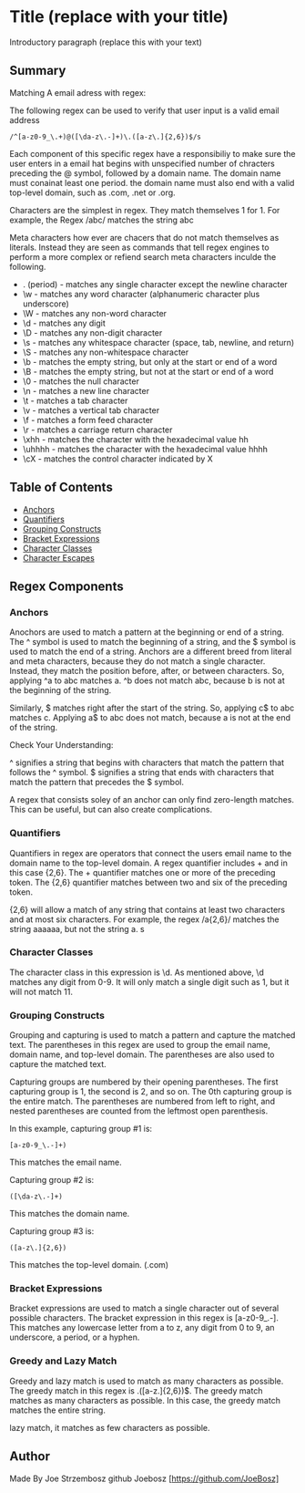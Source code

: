 # Title (replace with your title)

Introductory paragraph (replace this with your text)

## Summary

Matching A email adress with regex: 

The following regex can be used to verify that user input is a valid email address

```
/^[a-z0-9_\.+)@([\da-z\.-]+)\.([a-z\.]{2,6})$/s
```
Each component of this specific regex have a responsibiliy to make sure the user enters in a email hat begins with unspecified number of chracters  preceding the @ symbol, followed by a domain name. The domain name must conainat least one period. the domain name must also end with a valid top-level domain, such as .com, .net or .org. 

Characters are the simplest in regex. They match themselves 1 for 1. For example, the Regex /abc/ matches the string abc

Meta characters how ever are chacers that do not match themselves as literals. Instead they are seen as commands that tell regex engines to perform a more complex or refiend search meta characters inculde the following. 

- . (period) - matches any single character except the newline character
- \w - matches any word character (alphanumeric character plus underscore) 
- \W - matches any non-word character
- \d - matches any digit
- \D - matches any non-digit character
- \s - matches any whitespace character (space, tab, newline, and return)
- \S - matches any non-whitespace character
- \b - matches the empty string, but only at the start or end of a word
- \B - matches the empty string, but not at the start or end of a word
- \0 - matches the null character
- \n - matches a new line character
- \t - matches a tab character
- \v - matches a vertical tab character
- \f - matches a form feed character
- \r - matches a carriage return character
- \xhh - matches the character with the hexadecimal value hh
- \uhhhh - matches the character with the hexadecimal value hhhh
- \cX - matches the control character indicated by X


## Table of Contents

- [Anchors](#anchors)
- [Quantifiers](#quantifiers)
- [Grouping Constructs](#grouping-constructs)
- [Bracket Expressions](#bracket-expressions)
- [Character Classes](#character-classes)
- [Character Escapes](#character-escapes)

## Regex Components

### Anchors

Anochors are used to match a pattern at the beginning or end of a string. The ^ symbol is used to match the beginning of a string, and the $ symbol is used to match the end of a string. Anchors are a different breed from literal and meta characters, because they do not match a single character. Instead, they match the position before, after, or between characters. So, applying ^a to abc matches a. ^b does not match abc, because b is not at the beginning of the string.

Similarly, $ matches right after the start of the string. So, applying c$ to abc matches c. Applying a$ to abc does not match, because a is not at the end of the string.

Check Your Understanding:

^ signifies a string that begins with characters that match the pattern that follows the ^ symbol.
$ signifies a string that ends with characters that match the pattern that precedes the $ symbol.

A regex that consists soley of an anchor can only find zero-length matches. This can be useful, but can also create complications.


### Quantifiers

Quantifiers in regex are operators that connect the users email name to the domain name to the top-level domain. A regex quantifier includes + and in this case {2,6}. The + quantifier matches one or more of the preceding token. The {2,6} quantifier matches between two and six of the preceding token.

{2,6} will allow a match of any string that contains at least two characters and at most six characters. For example, the regex /a{2,6}/ matches the string aaaaaa, but not the string a.
s

### Character Classes
The character class in this expression is \d. As mentioned above, \d matches any digit from 0-9. It will only match a single digit such as 1, but it will not match 11.

### Grouping Constructs

Grouping and capturing is used to match a pattern and capture the matched text. The parentheses in this regex are used to group the email name, domain name, and top-level domain. The parentheses are also used to capture the matched text.

Capturing groups are numbered by their opening parentheses. The first capturing group is 1, the second is 2, and so on. The 0th capturing group is the entire match. The parentheses are numbered from left to right, and nested parentheses are counted from the leftmost open parenthesis.

In this example, capturing group #1 is:
```
[a-z0-9_\.-]+)
```
This matches the email name.

Capturing group #2 is:
```
([\da-z\.-]+)
```
This matches the domain name.

Capturing group #3 is:
```
([a-z\.]{2,6})
```
This matches the top-level domain. (.com)

### Bracket Expressions

Bracket expressions are used to match a single character out of several possible characters. The bracket expression in this regex is [a-z0-9_\.-]. This matches any lowercase letter from a to z, any digit from 0 to 9, an underscore, a period, or a hyphen.


### Greedy and Lazy Match 

Greedy and lazy match is used to match as many characters as possible. The greedy match in this regex is \.([a-z\.]{2,6})$. The greedy match matches as many characters as possible. In this case, the greedy match matches the entire string.

lazy match, it matches as few characters as possible.


## Author

Made By Joe Strzembosz github Joebosz [https://github.com/JoeBosz]